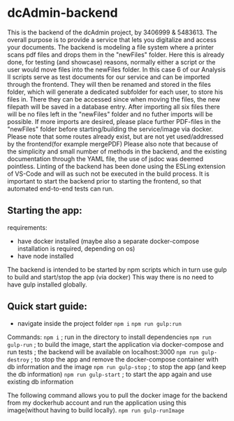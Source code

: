 # dcAdmin-backend

This is the backend of the dcAdmin project, by 3406999 & 5483613.
The overall purpose is to provide a service that lets you digitalize and access your documents.
The backend is modeling a file system where a printer scans pdf files and drops them in the "newFiles" folder.
Here this is already done, for testing (and showcase) reasons, normally either a script or the user would move files into the newFiles folder. 
In this case 6 of our Analysis II scripts serve as test documents for our service and can be imported through the frontend. They will then be renamed and stored in the files folder, which will generate a dedicated subfolder for each user, to store his files in. 
There they can be accessed since when moving the files, the new filepath will be saved in a database entry. After importing all six files there will be no files left in the "newFiles" folder and no futher imports will be possible. If more imports are desired, please place further PDF-files in the "newFiles" folder before starting/building the service/image via docker.
Please note that some routes already exist, but are not yet used/addressed by the frontend(for example mergePDF)
Please also note that because of the simplicity and small number of methods in the backend, and the existing documentation through the YAML file, the use of jsdoc was deemed pointless.
Linting of the backend has been done using the ESLing extension of VS-Code and will as such not be executed in the build process.
It is important to start the backend prior to starting the frontend, so that automated end-to-end tests can run.

## Starting the app:
requirements: 
- have docker installed (maybe also a separate docker-compose installation is required, depending on os)
- have node installed

The backend is intended to be started by npm scripts 
which in turn use gulp to build and start/stop the app (via docker)
This way there is no need to have gulp installed globally.

## Quick start guide:
- navigate inside the project folder
`npm i`
`npm run gulp:run`

Commands:
`npm i`                 ; run in the directory to install dependencies
`npm run gulp-run`      ; to build the image, start the application via docker-compose and run tests
                        ; the backend will be available on localhost:3000
`npm run gulp-destroy`  ; to stop the app and remove the docker-compose container with db information and the image 
`npm run gulp-stop`     ; to stop the app (and keep the db information)
`npm run gulp-start`    ; to start the app again and use existing db information

The following command allows you to pull the docker image for the backend from my dockerhub account 
and run the application using this image(without having to build locally).
`npm run gulp-runImage`